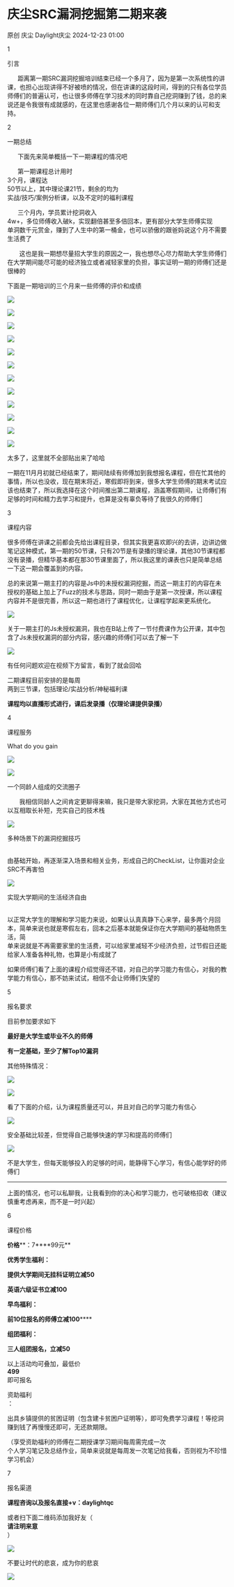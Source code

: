 #  庆尘SRC漏洞挖掘第二期来袭   
原创 庆尘  Daylight庆尘   2024-12-23 01:00  
  
1  
  
引言  
  
      距离第一期SRC漏洞挖掘培训结束已经一个多月了，因为是第一次系统性的讲课，也担心出现讲得不好被喷的情况，但在讲课的这段时间，得到的只有各位学员师傅们的普遍认可，也让很多师傅在学习技术的同时靠自己挖洞赚到了钱，总的来说还是令我很有成就感的，在这里也感谢各位一期师傅们几个月以来的认可和支持。  
  
2  
  
一期总结  
  
  
      下面先来简单概括一下一期课程的情况吧  
  
      第一期课程总计用时  
3个月，课程达  
50节以上，其中理论课21节，剩余的均为  
实战/技巧/案例分析课，以及不定时的福利课程  
  
      三个月内，学员累计挖洞收入  
4w+，多位师傅收入破k，实现翻倍甚至多倍回本，更有部分大学生师傅实现  
单洞数千元赏金，赚到了人生中的第一桶金，也可以骄傲的跟爸妈说这个月不需要生活费了  
  
       这也是我一期想尽量招大学生的原因之一，我也想尽心尽力帮助大学生师傅们在大学期间能尽可能的经济独立或者减轻家里的负担，事实证明一期的师傅们还是很棒的  
  
下面是一期培训的三个月来一些师傅的评价和成绩  
  
![](https://mmbiz.qpic.cn/mmbiz_jpg/mK8kXuuyDk9vLiaHfCcpXV7H1F1HH1Y4CjvOJbWyO5jCI95kF433kCdK6pKmT9oqnOnmZVv37rxcFRl5ibnXgYGQ/640?wx_fmt=jpeg&from=appmsg "")  
  
![](https://mmbiz.qpic.cn/mmbiz_jpg/mK8kXuuyDk9vLiaHfCcpXV7H1F1HH1Y4CW7Nb8boy5Ov36HAWcby7a2Pjf8JYfic4I44nQdAOcUnODylzicIQUh6A/640?wx_fmt=jpeg&from=appmsg "")  
  
![](https://mmbiz.qpic.cn/mmbiz_jpg/mK8kXuuyDk9vLiaHfCcpXV7H1F1HH1Y4CibC1X9EB2Iyp17DAa9Picax8R1ibHEFYFQhPRbukCzLHUHRibkcA3ib8HxQ/640?wx_fmt=jpeg&from=appmsg "")  
  
![](https://mmbiz.qpic.cn/mmbiz_jpg/mK8kXuuyDk9vLiaHfCcpXV7H1F1HH1Y4Ctu4PnyQMrdIAOGiaXDZ1XiaiakRYlicc66bKsMfTXr1MvO5eMyh6JUQGSg/640?wx_fmt=jpeg&from=appmsg "")  
  
![](https://mmbiz.qpic.cn/mmbiz_jpg/mK8kXuuyDk9vLiaHfCcpXV7H1F1HH1Y4CnxzKU0riaVpibFBLEMgD7pSdmlicYXd5XjP7UjYN9sp9B0ib7cwNZJnXYw/640?wx_fmt=jpeg&from=appmsg "")  
  
![](https://mmbiz.qpic.cn/mmbiz_jpg/mK8kXuuyDk9vLiaHfCcpXV7H1F1HH1Y4CiaXckDcxhEiavqRXLocFfJe5V7ll7zSiaVQVwluOHY7h8X3vAMBVvwspQ/640?wx_fmt=jpeg&from=appmsg "")  
  
![](https://mmbiz.qpic.cn/mmbiz_jpg/mK8kXuuyDk9vLiaHfCcpXV7H1F1HH1Y4CtToUX4Ooa4BgMEq2dr3LMLHFibaUT8Vqk9cdI5ej8uAQDgpQXd2Iic2w/640?wx_fmt=jpeg&from=appmsg "")  
  
![](https://mmbiz.qpic.cn/mmbiz_jpg/mK8kXuuyDk9vLiaHfCcpXV7H1F1HH1Y4C97BntcrvdZLTc7PGSDjicqgwwZmOQDbFlTRqicWR4MAcazPq3jj789XQ/640?wx_fmt=jpeg&from=appmsg "")  
  
![](https://mmbiz.qpic.cn/mmbiz_png/mK8kXuuyDk9vLiaHfCcpXV7H1F1HH1Y4CwGRca2cebSlx80icicaOzZR7futKdHAb29qs9yib5UuKr7iaEiaatRSbY2Q/640?wx_fmt=png&from=appmsg "")  
  
![](https://mmbiz.qpic.cn/mmbiz_png/mK8kXuuyDk9vLiaHfCcpXV7H1F1HH1Y4CBwu8ecmfMeSTlT1ga7THicxbV43nBUVDsNdJ5iaTGseFWXfCmR83m1Wg/640?wx_fmt=png&from=appmsg "")  
  
![](https://mmbiz.qpic.cn/mmbiz_jpg/mK8kXuuyDk9vLiaHfCcpXV7H1F1HH1Y4CbXLm9XVWYvywln66pZV3hnO5JGzsbGn3tNnLKVZX94sub32jHvL4icQ/640?wx_fmt=jpeg&from=appmsg "")  
  
![](https://mmbiz.qpic.cn/mmbiz_jpg/mK8kXuuyDk9vLiaHfCcpXV7H1F1HH1Y4C8CUxXpgJeCIcn0d8HZcdzY0Fzqe2rxibJSsGKh0CA3Pn4IDXxN5kWuQ/640?wx_fmt=jpeg&from=appmsg "")  
  
太多了，这里就不全部贴出来了哈哈  
  
一期在11月月初就已经结束了，期间陆续有师傅加到我想报名课程，但在忙其他的事情，所以也没收，现在期末将近，寒假即将到来，很多大学生师傅的期末考试应该也结束了，所以我选择在这个时间推出第二期课程，涵盖寒假期间，让师傅们有足够的时间和精力去学习和提升，也算是没有辜负等待了我很久的师傅们  
  
  
3  
  
课程内容  
  
很多师傅在讲课之前都会先给出课程目录，但其实我更喜欢即兴的去讲，边讲边做笔记这种模式，第一期的50节课，只有20节是有录播的理论课，其他30节课程都没有录播，但精华基本都在那30节课里面了，所以我这里的课表也只是简单总结一下这一期会覆盖到的内容。  
  
总的来说第一期主打的内容是Js中的未授权漏洞挖掘，而这一期主打的内容在未授权的基础上加上了Fuzz的技术与思路，同时一期由于是第一次授课，所以课程内容并不是很完善，所以这一期也进行了课程优化，让课程学起来更系统化。  
  
![](https://mmbiz.qpic.cn/mmbiz_png/mK8kXuuyDk9vLiaHfCcpXV7H1F1HH1Y4C7LdcZUXu3Bhia1rxZXLhAQLHdBxrbvz6DEC6n89ss39iaez5RusfJ70A/640?wx_fmt=png&from=appmsg "")  
  
关于一期主打的Js未授权漏洞，我也在B站上传了一节付费课作为公开课，其中包含了Js未授权漏洞的部分内容，感兴趣的师傅们可以去了解一下  
  
![](https://mmbiz.qpic.cn/mmbiz_png/mK8kXuuyDk9vLiaHfCcpXV7H1F1HH1Y4C2NqlicnlYTCYjVaUQILMJRhWNGyn3opj3ibFTzEzTeTOj33RWibiaHVIPg/640?wx_fmt=png&from=appmsg "")  
  
有任何问题欢迎在视频下方留言，看到了就会回哈  
  
二期课程目前安排的是每周  
两到三节课，包括理论/实战分析/神秘福利课  
  
**课程均以直播形式进行，课后发录播（仅理论课提供录播）**  
  
4  
  
课程服务  
  
  
What do you gain  
  
![](https://mmbiz.qpic.cn/sz_mmbiz_gif/ktKCAuwAa8dmj6TprnPZe7wiasyw7EtyLyNy649qJ3lfwTtxWSKPhdzSJ7JicAxfkYSlAawXNCOmzhS3Rib2ZradA/640?wx_fmt=gif "")  
  
  
![](https://mmbiz.qpic.cn/sz_mmbiz_gif/bBPjSTVLnXbhGFgqz3CwuWdGELjD7wYzxM9mrvz9tUBAwaeMof26ca9fSicRezRV3vKt7a04AfuPcLoVBtgpYDw/640?wx_fmt=gif "")  
  
一个同龄人组成的交流圈子  
  
       我相信同龄人之间肯定更聊得来嘛，我只是带大家挖洞，大家在其他方式也可以互相取长补短，充实自己的技术栈  
  
![](https://mmbiz.qpic.cn/sz_mmbiz_gif/bBPjSTVLnXbhGFgqz3CwuWdGELjD7wYzxM9mrvz9tUBAwaeMof26ca9fSicRezRV3vKt7a04AfuPcLoVBtgpYDw/640?wx_fmt=gif "")  
  
多种场景下的漏洞挖掘技巧  
  
         
由基础开始，再逐渐深入场景和相关业务，形成自己的CheckList，让你面对企业SRC不再害怕  
  
![](https://mmbiz.qpic.cn/sz_mmbiz_gif/bBPjSTVLnXbhGFgqz3CwuWdGELjD7wYzxM9mrvz9tUBAwaeMof26ca9fSicRezRV3vKt7a04AfuPcLoVBtgpYDw/640?wx_fmt=gif "")  
  
实现大学期间的生活经济自由  
  
         
以正常大学生的理解和学习能力来说，如果认认真真静下心来学，最多两个月回本，简单来说也就是寒假左右，回本之后基本就能保证你在大学期间的基础物质生活，简  
单来说就是不再需要家里的生活费，可以给家里减轻不少经济负担，过节假日还能给家人准备各种礼物，也算是小有成就了  
  
  
如果师傅们看了上面的课程介绍觉得还不错，对自己的学习能力有信心，对我的教学能力有信心，那不妨来试试，相信不会让师傅们失望的  
  
5  
  
报名要求  
  
目前参加要求如下  
  
**最好是大学生或毕业不久的师傅**  
  
**有一定基础，至少了解Top10漏洞**  
  
其他特殊情况：  
  
![](https://mmbiz.qpic.cn/sz_mmbiz_gif/ktKCAuwAa8dmj6TprnPZe7wiasyw7EtyLyNy649qJ3lfwTtxWSKPhdzSJ7JicAxfkYSlAawXNCOmzhS3Rib2ZradA/640?wx_fmt=gif "")  
  
  
![](https://mmbiz.qpic.cn/sz_mmbiz_gif/bBPjSTVLnXbhGFgqz3CwuWdGELjD7wYzxM9mrvz9tUBAwaeMof26ca9fSicRezRV3vKt7a04AfuPcLoVBtgpYDw/640?wx_fmt=gif "")  
  
看了下面的介绍，认为课程质量还可以，并且对自己的学习能力有信心  
  
![](https://mmbiz.qpic.cn/sz_mmbiz_gif/3RSJOISXa6jxhSggXrE9ibwcuRuSia2kIsFAHRbtYf5eb0O4TtXqn4yweC65OpzNRdrrnrkEYbjdqUkg9eIQVkHA/640?wx_fmt=gif "")  
  
安全基础比较差，但觉得自己能够快速的学习和提高的师傅们  
  
![](https://mmbiz.qpic.cn/sz_mmbiz_gif/3RSJOISXa6jxhSggXrE9ibwcuRuSia2kIsFAHRbtYf5eb0O4TtXqn4yweC65OpzNRdrrnrkEYbjdqUkg9eIQVkHA/640?wx_fmt=gif "")  
  
不是大学生，但每天能够投入的足够的时间，能静得下心学习，有信心能学好的师傅们  
  
****  
上面的情况，也可以私聊我，让我看到你的决心和学习能力，也可破格招收（建议  
慎重考虑再来，而不是一时兴起）  
  
6  
  
课程价格  
  
  
**价格****：7****99元**  
  
**优秀学生福利：**  
  
**提供大学期间无挂科证明立减50**  
  
**英语六级证书立减100**  
  
**早鸟福利：**  
  
**前10位报名的师傅立减100******  
  
**组团福利：**  
  
**三人组团报名，立减50**  
  
以上活动均可叠加，最低价  
**499**  
即可报名  
  
资助福利  
：  
  
出具乡镇提供的贫困证明（包含建卡贫困户证明等），即可免费学习课程！等挖洞赚到钱了再慢慢还即可，无还款期限。  
  
（享受资助福利的师傅在二期授课学习期间每周需完成一次  
个人学习笔记及总结作业，简单来说就是每周发一次笔记给我看，否则视为不珍惜学习机会）  
  
  
7  
  
报名渠道  
  
**课程咨询以及报名直接+v：daylightqc**  
  
  
或者扫下面二维码添加我好友（  
**请注明来意**  
）  
  
![](https://mmbiz.qpic.cn/mmbiz_png/mK8kXuuyDkibRr7I4cgxZno0pk9jPuG8UZF4EPTD4ib0EOsib9ASlN2vNRVellfwTSjIOkMHyM3PsmvBggbYCVRXQ/640?wx_fmt=png&from=appmsg "")  
  
不要让时代的悲哀，成为你的悲哀  
  
  
![](https://mmbiz.qpic.cn/sz_mmbiz_png/2iaScZj3yt0VZQOJPudVsawEpmvFRhS0o6BGI86DLYNhyphdv20DxOrcA5EjDUVBtC8B3EQNfZJPoFe6gjM0qsg/640?from=appmsg&wx_fmt=png "")  
  
  
  
